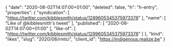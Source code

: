 {
  "date": "2020-08-02T14:07:00+01:00",
  "deleted": false,
  "h": "h-entry",
  "properties": {
    "syndication": [
      "https://twitter.com/kibblesmith/status/1289605345375973378"
    ],
    "name": [
      "Like of @kibblesmith's tweet"
    ],
    "published": [
      "2020-08-02T14:07:00+01:00"
    ],
    "like-of": [
      "https://twitter.com/kibblesmith/status/1289605345375973378"
    ]
  },
  "kind": "likes",
  "slug": "2020/08/rmtci",
  "client_id": "https://indigenous.realize.be"
}
